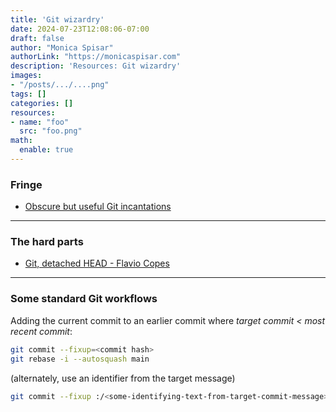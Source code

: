 ```yaml
---
title: 'Git wizardry'
date: 2024-07-23T12:08:06-07:00
draft: false
author: "Monica Spisar"
authorLink: "https://monicaspisar.com"
description: 'Resources: Git wizardry'
images: 
- "/posts/.../....png"
tags: []
categories: []
resources:
- name: "foo"
  src: "foo.png"
math:
  enable: true
---
```


### Fringe
- [Obscure but useful Git incantations](https://legends2k.github.io/note/git_nuances/)

---

### The hard parts
- [Git, detached HEAD - Flavio Copes](https://flaviocopes.com/git-detached-head/)

---

### Some standard Git workflows

Adding the current commit to an earlier commit where _target commit < most recent commit_:
```bash
git commit --fixup=<commit hash>
git rebase -i --autosquash main
```
(alternately, use an identifier from the target message)
```bash
git commit --fixup :/<some-identifying-text-from-target-commit-message>
```